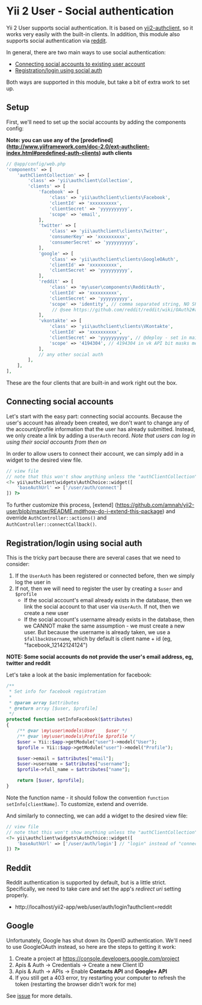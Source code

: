 Yii 2 User - Social authentication
=========

Yii 2 User supports social authentication. It is based on
[yii2-authclient](https://github.com/yiisoft/yii2-authclient), so it works very easily with
the built-in clients[](https://github.com/yiisoft/yii2-authclient#predefined-auth-clients).
In addition, this module also supports social authentication via
[reddit](components/RedditAuth.php).

In general, there are two main ways to use social authentication:

* [Connecting social accounts to existing user account](#connecting-social-accounts)
* [Registration/login using social auth](#registrationlogin-using-social-auth)

Both ways are supported in this module, but take a bit of extra work to set up.

## Setup

First, we'll need to set up the social accounts by adding the components config:

**Note: you can use any of the [predefined]
(http://www.yiiframework.com/doc-2.0/ext-authclient-index.html#predefined-auth-clients) 
auth clients**

```php
// @app/config/web.php
'components' => [
    'authClientCollection' => [
        'class' => 'yii\authclient\Collection',
        'clients' => [
            'facebook' => [
                'class' => 'yii\authclient\clients\Facebook',
                'clientId' => 'xxxxxxxxxx',
                'clientSecret' => 'yyyyyyyyyy',
                'scope' => 'email',
            ],
            'twitter' => [
                'class' => 'yii\authclient\clients\Twitter',
                'consumerKey' => 'xxxxxxxxxx',
                'consumerSecret' => 'yyyyyyyyyy',
            ],
            'google' => [
                'class' => 'yii\authclient\clients\GoogleOAuth',
                'clientId' => 'xxxxxxxxxx',
                'clientSecret' => 'yyyyyyyyyy',
            ],
            'reddit' => [
                'class' => 'my\user\components\RedditAuth',
                'clientId' => 'xxxxxxxxxx',
                'clientSecret' => 'yyyyyyyyyy',
                'scope' => 'identity', // comma separated string, NO SPACES
                 // @see https://github.com/reddit/reddit/wiki/OAuth2#authorization
            ],
            'vkontakte' => [
                'class' => 'yii\authclient\clients\VKontakte',
                'clientId' => 'xxxxxxxxxx',
                'clientSecret' => 'yyyyyyyyyy', // @deploy - set in main-local.php
                'scope' => '4194304', // 4194304 in vk API bit masks means 'email'
            ],
            // any other social auth
        ],
    ],
],
```

These are the four clients that are built-in and work right out the box.

## Connecting social accounts

Let's start with the easy part: connecting social accounts. Because the user's account has
already been created, we don't want to change any of the account/profile information that
the user has already submitted. Instead, we only create a link by adding a ```UserAuth```
record. *Note that users can log in using their social accounts from then on*

In order to allow users to connect their account, we can simply add in a widget to the desired
view file.

```php
// view file
// note that this won't show anything unless the "authClientCollection" component is set up
<?= yii\authclient\widgets\AuthChoice::widget([
    'baseAuthUrl' => ['/user/auth/connect']
]) ?>
```

To further customize this process, [extend]
(https://github.com/amnah/yii2-user/blob/master/README.md#how-do-i-extend-this-package)
 and override ```AuthController::actions()``` and ```AuthController::connectCallback()```.

## Registration/login using social auth

This is the tricky part because there are several cases that we need to consider:

1. If the ```UserAuth``` has been registered or connected before, then we simply log the user in
2. If not, then we will need to register the user by creating a ```$user``` and ```$profile```
    * If the social account's email already exists in the database, then we link the social
    account to that user via ```UserAuth```. If not, then we create a new user
    * If the social account's username already exists in the database, then we CANNOT make the
    same assumption - we must create a new user. But because the username is already taken, we
    use a ```$fallbackUsername```, which by default is client name + id
    (eg, "facebook_12142124124")

**NOTE: Some social accounts do not provide the user's email address, eg, twitter and reddit**

Let's take a look at the basic implementation for facebook:

```php
/**
 * Set info for facebook registration
 *
 * @param array $attributes
 * @return array [$user, $profile]
 */
protected function setInfoFacebook($attributes)
{
    /** @var \my\user\models\User    $user */
    /** @var \my\user\models\Profile $profile */
    $user = Yii::$app->getModule("user")->model("User");
    $profile = Yii::$app->getModule("user")->model("Profile");

    $user->email = $attributes["email"];
    $user->username = $attributes["username"];
    $profile->full_name = $attributes["name"];

    return [$user, $profile];
}
```

Note the function name - it should follow the convention ```function setInfo[clientName]```. 
To customize, extend and override.

And similarly to connecting, we can add a widget to the desired view file:

```php
// view file
// note that this won't show anything unless the "authClientCollection" component is set up
<?= yii\authclient\widgets\AuthChoice::widget([
    'baseAuthUrl' => ['/user/auth/login'] // "login" instead of "connect"
]) ?>
```

## Reddit

Reddit authentication is supported by default, but is a little strict. Specifically, we need to
take care and set the app's *redirect uri* setting properly.

* http://localhost/yii2-app/web/user/auth/login?authclient=reddit

## Google

Unfortunately, Google has shut down its OpenID authentication. We'll need to use GoogleOAuth
instead, so here are the steps to getting it work:

1. Create a project at https://console.developers.google.com/project
2. Apis & Auth -> Credentials -> Create a new Client ID
3. Apis & Auth -> APIs -> Enable **Contacts API** and **Google+ API**
4. If you still get a 403 error, try restarting your computer to refresh the token
(restarting the browser didn't work for me)

See [issue](https://github.com/amnah/yii2-user/issues/25) for more details.